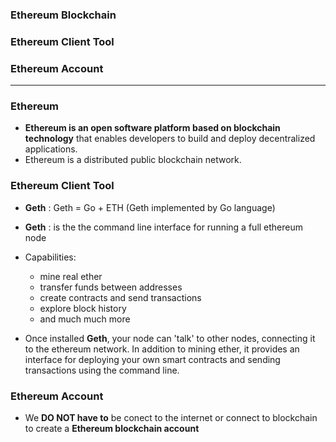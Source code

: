 ### Ethereum Blockchain
### Ethereum Client Tool
### Ethereum Account

----------------------------------------------------------

### Ethereum
*  **Ethereum is an open software platform based on blockchain technology** that enables developers to build and deploy decentralized applications.
* Ethereum is a distributed public blockchain network.

### Ethereum Client Tool

* **Geth** : Geth = Go + ETH (Geth implemented by Go language)
* **Geth** : is the the command line interface for running a full ethereum node
* Capabilities: 
  * mine real ether
  * transfer funds between addresses
  * create contracts and send transactions
  * explore block history
  * and much much more

* Once installed **Geth**, your node can 'talk' to other nodes, connecting it to the ethereum network. In addition to mining ether, it provides an interface for deploying your own smart contracts and sending transactions using the command line.

### Ethereum Account
* We **DO NOT have to** be conect to the internet or connect to blockchain to create a **Ethereum blockchain account**
